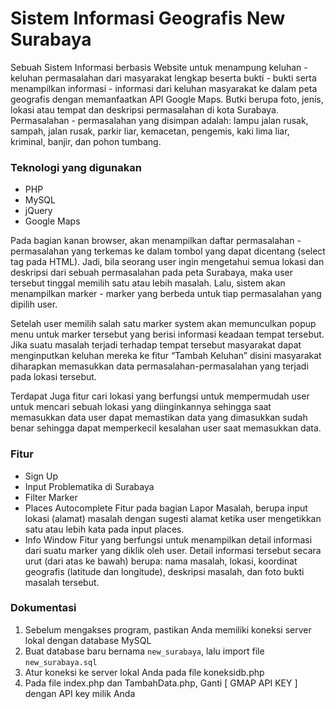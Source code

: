 # Sistem Informasi Geografis New Surabaya
Sebuah Sistem Informasi berbasis Website untuk menampung keluhan - keluhan permasalahan dari masyarakat lengkap beserta bukti - bukti serta menampilkan informasi - informasi dari keluhan masyarakat ke dalam peta geografis dengan memanfaatkan API Google Maps. Butki berupa foto, jenis, lokasi atau tempat dan deskripsi permasalahan di kota Surabaya. Permasalahan - permasalahan yang disimpan adalah: lampu jalan rusak, sampah, jalan rusak, parkir liar, kemacetan, pengemis, kaki lima liar, kriminal, banjir, dan pohon tumbang.

### Teknologi yang digunakan 
- PHP
- MySQL
- jQuery
- Google Maps

Pada bagian kanan browser, akan menampilkan daftar permasalahan - permasalahan yang terkemas ke dalam tombol yang dapat dicentang (select tag pada HTML). Jadi, bila seorang user ingin mengetahui semua lokasi dan deskripsi dari sebuah permasalahan pada peta Surabaya, maka user tersebut tinggal memilih satu atau lebih masalah. Lalu, sistem akan menampilkan marker - marker yang berbeda untuk tiap permasalahan yang dipilih user. 

Setelah user memilih salah satu marker system akan memunculkan popup menu untuk marker tersebut yang berisi informasi keadaan tempat tersebut. Jika suatu masalah terjadi terhadap tempat tersebut masyarakat dapat menginputkan keluhan mereka ke fitur “Tambah Keluhan” disini masyarakat diharapkan memasukkan data permasalahan-permasalahan yang terjadi pada lokasi tersebut.

Terdapat Juga fitur cari lokasi yang berfungsi untuk mempermudah user untuk mencari sebuah lokasi yang diinginkannya sehingga saat memasukkan data user dapat memastikan data yang dimasukkan sudah benar sehingga dapat memperkecil kesalahan user saat memasukkan data.


### Fitur
- Sign Up
- Input Problematika di Surabaya
- Filter Marker
- Places Autocomplete
Fitur pada bagian Lapor Masalah, berupa input lokasi (alamat) masalah dengan sugesti alamat ketika user mengetikkan satu atau lebih kata pada input places.
- Info Window
Fitur yang berfungsi untuk menampilkan detail informasi dari suatu marker yang diklik oleh user. Detail informasi tersebut secara urut (dari atas ke bawah) berupa: nama masalah, lokasi, koordinat geografis (latitude dan longitude), deskripsi masalah, dan foto bukti masalah tersebut.

### Dokumentasi
1. Sebelum mengakses program, pastikan Anda memiliki koneksi server lokal dengan database MySQL 
2. Buat database baru bernama `new_surabaya`, lalu import file `new_surabaya.sql`
3. Atur koneksi ke server lokal Anda pada file koneksidb.php  
4. Pada file index.php dan TambahData.php, Ganti [ GMAP API KEY ] dengan API key milik Anda
